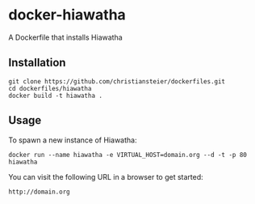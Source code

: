 docker-hiawatha
=============

A Dockerfile that installs Hiawatha

## Installation

```
git clone https://github.com/christiansteier/dockerfiles.git
cd dockerfiles/hiawatha
docker build -t hiawatha .
```

## Usage

To spawn a new instance of Hiawatha:

```
docker run --name hiawatha -e VIRTUAL_HOST=domain.org --d -t -p 80  hiawatha
```

You can visit the following URL in a browser to get started:

```
http://domain.org
```
